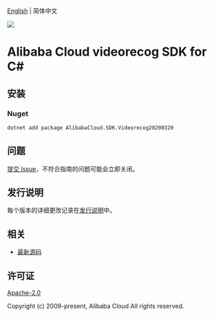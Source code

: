 [English](README.md) | 简体中文

![](https://aliyunsdk-pages.alicdn.com/icons/AlibabaCloud.svg)

# Alibaba Cloud videorecog SDK for C#

## 安装

### Nuget

```bash
dotnet add package AlibabaCloud.SDK.Videorecog20200320
```

## 问题

[提交 Issue](https://github.com/aliyun/alibabacloud-csharp-sdk/issues/new)，不符合指南的问题可能会立即关闭。

## 发行说明

每个版本的详细更改记录在[发行说明](./ChangeLog.md)中。

## 相关

* [最新源码](https://github.com/aliyun/alibabacloud-csharp-sdk/)

## 许可证

[Apache-2.0](http://www.apache.org/licenses/LICENSE-2.0)

Copyright (c) 2009-present, Alibaba Cloud All rights reserved.
